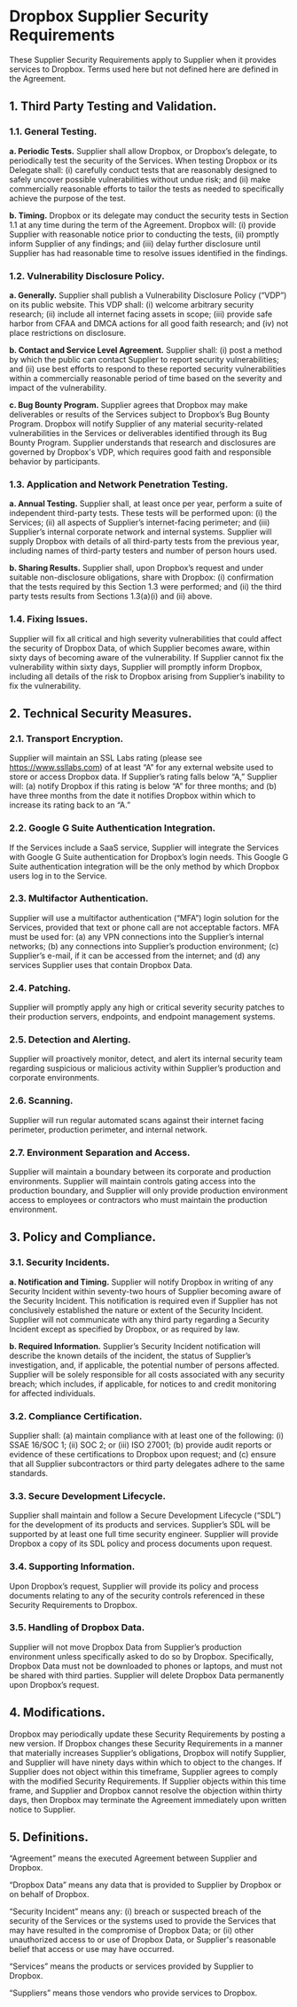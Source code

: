 # Dropbox Supplier Security Requirements

These Supplier Security Requirements apply to Supplier when it provides services to Dropbox. Terms used here but not
defined here are defined in the Agreement.

## 1. Third Party Testing and Validation.

### 1.1. General Testing.

**a. Periodic Tests.** Supplier shall allow Dropbox, or Dropbox’s delegate, to periodically test the security of the
Services. When testing Dropbox or its Delegate shall: (i) carefully conduct tests that are reasonably designed
to safely uncover possible vulnerabilities without undue risk; and (ii) make commercially reasonable efforts to
tailor the tests as needed to specifically achieve the purpose of the test.

**b. Timing.** Dropbox or its delegate may conduct the security tests in Section 1.1 at any time during the term of
the Agreement. Dropbox will: (i) provide Supplier with reasonable notice prior to conducting the tests, (ii)
promptly inform Supplier of any findings; and (iii) delay further disclosure until Supplier has had reasonable time
to resolve issues identified in the findings.

### 1.2. Vulnerability Disclosure Policy.

**a. Generally.** Supplier shall publish a Vulnerability Disclosure Policy (“VDP”) on its public website. This VDP
shall: (i) welcome arbitrary security research; (ii) include all internet facing assets in scope; (iii) provide safe
harbor from CFAA and DMCA actions for all good faith research; and (iv) not place restrictions on disclosure.

**b. Contact and Service Level Agreement.** Supplier shall: (i) post a method by which the public can contact
Supplier to report security vulnerabilities; and (ii) use best efforts to respond to these reported security
vulnerabilities within a commercially reasonable period of time based on the severity and impact of the
vulnerability.

**c. Bug Bounty Program.** Supplier agrees that Dropbox may make deliverables or results of the Services subject
to Dropbox’s Bug Bounty Program. Dropbox will notify Supplier of any material security-related vulnerabilities
in the Services or deliverables identified through its Bug Bounty Program. Supplier understands that research
and disclosures are governed by Dropbox's VDP, which requires good faith and responsible behavior by
participants.

### 1.3. Application and Network Penetration Testing.

**a. Annual Testing.** Supplier shall, at least once per year, perform a suite of independent third-party tests. These
tests will be performed upon: (i) the Services; (ii) all aspects of Supplier’s internet-facing perimeter; and (iii)
Supplier’s internal corporate network and internal systems. Supplier will supply Dropbox with details of all
third-party tests from the previous year, including names of third-party testers and number of person hours
used.

**b. Sharing Results.** Supplier shall, upon Dropbox’s request and under suitable non-disclosure obligations, share
with Dropbox: (i) confirmation that the tests required by this Section 1.3 were performed; and (ii) the third
party tests results from Sections 1.3(a)(i) and (ii) above.

### 1.4. Fixing Issues. 
Supplier will fix all critical and high severity vulnerabilities that could affect the security of Dropbox
Data, of which Supplier becomes aware, within sixty days of becoming aware of the vulnerability. If Supplier
cannot fix the vulnerability within sixty days, Supplier will promptly inform Dropbox, including all details of the risk
to Dropbox arising from Supplier’s inability to fix the vulnerability.

## 2. Technical Security Measures.

### 2.1. Transport Encryption. 
Supplier will maintain an SSL Labs rating (please see https://www.ssllabs.com) of at least
“A” for any external website used to store or access Dropbox data. If Supplier’s rating falls below “A,”
Supplier will: (a) notify Dropbox if this rating is below “A” for three months; and (b) have three months from the
date it notifies Dropbox within which to increase its rating back to an “A.”

### 2.2. Google G Suite Authentication Integration. 
If the Services include a SaaS service, Supplier will integrate the
Services with Google G Suite authentication for Dropbox’s login needs. This Google G Suite authentication
integration will be the only method by which Dropbox users log in to the Service.

### 2.3. Multifactor Authentication. 
Supplier will use a multifactor authentication (“MFA”) login solution for the Services,
provided that text or phone call are not acceptable factors. MFA must be used for: (a) any VPN connections into
the Supplier’s internal networks; (b) any connections into Supplier’s production environment; (c) Supplier’s e-mail,
if it can be accessed from the internet; and (d) any services Supplier uses that contain Dropbox Data.

### 2.4. Patching. 
Supplier will promptly apply any high or critical severity security patches to their production servers,
endpoints, and endpoint management systems.

### 2.5. Detection and Alerting. 
Supplier will proactively monitor, detect, and alert its internal security team regarding
suspicious or malicious activity within Supplier’s production and corporate environments.

### 2.6. Scanning. 
Supplier will run regular automated scans against their internet facing perimeter, production perimeter,
and internal network.

### 2.7. Environment Separation and Access. 
Supplier will maintain a boundary between its corporate and production
environments. Supplier will maintain controls gating access into the production boundary, and Supplier will only
provide production environment access to employees or contractors who must maintain the production
environment.

## 3. Policy and Compliance.

### 3.1. Security Incidents.

**a. Notification and Timing.** Supplier will notify Dropbox in writing of any Security Incident within seventy-two
hours of Supplier becoming aware of the Security Incident. This notification is required even if Supplier has
not conclusively established the nature or extent of the Security Incident. Supplier will not communicate with
any third party regarding a Security Incident except as specified by Dropbox, or as required by law.

**b. Required Information.** Supplier’s Security Incident notification will describe the known details of the incident,
the status of Supplier’s investigation, and, if applicable, the potential number of persons affected. Supplier will
be solely responsible for all costs associated with any security breach; which includes, if applicable, for
notices to and credit monitoring for affected individuals.

### 3.2. Compliance Certification. 
Supplier shall: (a) maintain compliance with at least one of the following: (i) SSAE
16/SOC 1; (ii) SOC 2; or (iii) ISO 27001; (b) provide audit reports or evidence of these certifications to Dropbox
upon request; and (c) ensure that all Supplier subcontractors or third party delegates adhere to the same
standards.

### 3.3. Secure Development Lifecycle. 
Supplier shall maintain and follow a Secure Development Lifecycle (“SDL”) for
the development of its products and services. Supplier’s SDL will be supported by at least one full time security
engineer. Supplier will provide Dropbox a copy of its SDL policy and process documents upon request.

### 3.4. Supporting Information. 
Upon Dropbox’s request, Supplier will provide its policy and process documents relating
to any of the security controls referenced in these Security Requirements to Dropbox.

### 3.5. Handling of Dropbox Data. 
Supplier will not move Dropbox Data from Supplier’s production environment unless
specifically asked to do so by Dropbox. Specifically, Dropbox Data must not be downloaded to phones or laptops,
and must not be shared with third parties. Supplier will delete Dropbox Data permanently upon Dropbox’s request.

## 4. Modifications. 
Dropbox may periodically update these Security Requirements by posting a new version. If Dropbox
changes these Security Requirements in a manner that materially increases Supplier’s obligations, Dropbox will notify
Supplier, and Supplier will have ninety days within which to object to the changes. If Supplier does not object within
this timeframe, Supplier agrees to comply with the modified Security Requirements. If Supplier objects within this time
frame, and Supplier and Dropbox cannot resolve the objection within thirty days, then Dropbox may terminate the
Agreement immediately upon written notice to Supplier.

## 5. Definitions.

“Agreement” means the executed Agreement between Supplier and Dropbox.

“Dropbox Data” means any data that is provided to Supplier by Dropbox or on behalf of Dropbox.

“Security Incident” means any: (i) breach or suspected breach of the security of the Services or the systems used to
provide the Services that may have resulted in the compromise of Dropbox Data; or (ii) other unauthorized access to
or use of Dropbox Data, or Supplier's reasonable belief that access or use may have occurred.

“Services” means the products or services provided by Supplier to Dropbox.

“Suppliers” means those vendors who provide services to Dropbox.
